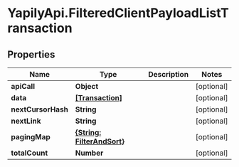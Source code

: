 # YapilyApi.FilteredClientPayloadListTransaction

## Properties

Name | Type | Description | Notes
------------ | ------------- | ------------- | -------------
**apiCall** | **Object** |  | [optional] 
**data** | [**[Transaction]**](Transaction.md) |  | [optional] 
**nextCursorHash** | **String** |  | [optional] 
**nextLink** | **String** |  | [optional] 
**pagingMap** | [**{String: FilterAndSort}**](FilterAndSort.md) |  | [optional] 
**totalCount** | **Number** |  | [optional] 


